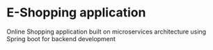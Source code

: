 # E-Shopping application
Online Shopping application built on microservices architecture using Spring boot for backend development
